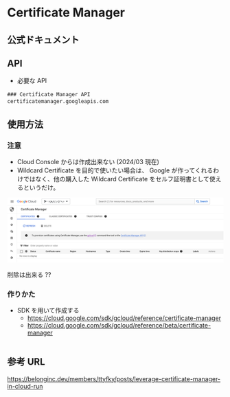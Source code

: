 # Certificate Manager

## 公式ドキュメント


## API

+ 必要な API

```
### Certificate Manager API
certificatemanager.googleapis.com
```

## 使用方法

### 注意

+ Cloud Console からは作成出来ない (2024/03 現在)
+ Wildcard Certificate を目的で使いたい場合は、 Google が作ってくれるわけではなく、他の購入した Wildcard Certificate をセルフ証明書として使えるというだけ。

![](./_img/ccm-01.png)


削除は出来る ??

### 作りかた

+ SDK を用いて作成する
  + https://cloud.google.com/sdk/gcloud/reference/certificate-manager
  + https://cloud.google.com/sdk/gcloud/reference/beta/certificate-manager

```

```

## 参考 URL

https://belonginc.dev/members/ttyfky/posts/leverage-certificate-manager-in-cloud-run
